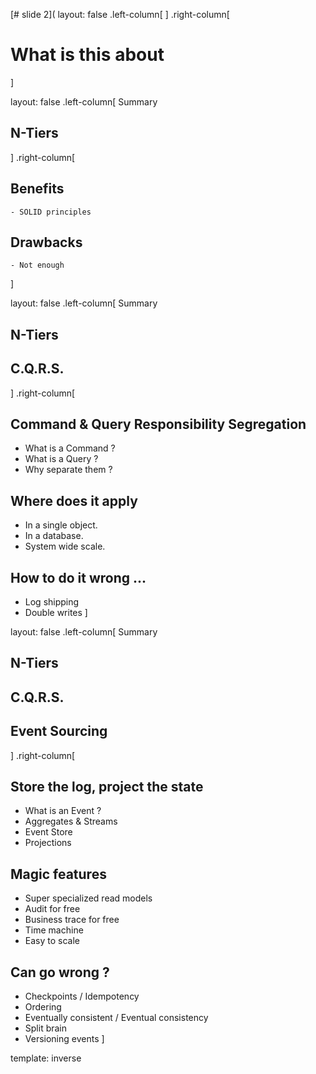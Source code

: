


[# slide 2](
layout: false
.left-column[
]
.right-column[
  # What is this about
]





layout: false
.left-column[
  Summary
  ## N-Tiers
]
.right-column[
  
  ## Benefits
    - SOLID principles
  
  ## Drawbacks
    - Not enough

]



layout: false
.left-column[
  Summary
  ## N-Tiers
  ## C.Q.R.S.
]
.right-column[
  ## Command & Query Responsibility Segregation
  - What is a Command ?
  - What is a Query ?
  - Why separate them ?
  

  ## Where does it apply
  - In a single object.
  - In a database.
  - System wide scale.


  ## How to do it wrong ...
  - Log shipping
  - Double writes
]



layout: false
.left-column[
  Summary
  ## N-Tiers
  ## C.Q.R.S.
  ## Event Sourcing
]
.right-column[
  ## Store the log, project the state
  - What is an Event ?
  - Aggregates & Streams
  - Event Store
  - Projections


  ## Magic features
  - Super specialized read models
  - Audit for free
  - Business trace for free
  - Time machine 
  - Easy to scale


  ## Can go wrong ?
  - Checkpoints / Idempotency
  - Ordering
  - Eventually consistent / Eventual consistency
  - Split brain
  - Versioning events
]



template: inverse